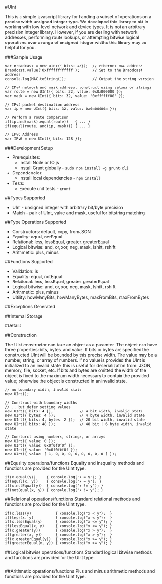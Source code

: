 #UInt

This is a simple javascript library for handing a subset of operations on a
precise width unsigned integer type. We developed this library to aid in working
with low-level network and device types. It is not an arbitrary precision
integer library. However, if you are dealing with network addresses, performing
route lookups, or attempting bitwise logical operations over a range of unsigned
integer widths this library may be helpful for you.

###Sample Usage
```
var Broadcast = new UInt({ bits: 48});  // Ethernet MAC address
Braodcast.value('0xffffffffffff');      // Set to the Braodcast address
console.log(MAC.toString());            // Output the string version

// IPv4 network and mask address, construct using values or strings
var route = new UInt({ bits: 32, value: 0x0a000000 });
var mask = new UInt({ bits: 32, value: '0xffffff00' });

// IPv4 packet destination address
var ip = new UInt({ bits: 32, value: 0x0a00000a });

// Perform a route comparison
if(ip.and(mask).equal(route))   { ... }
if(equal(route, and(ip, mask))) { ... }

// IPv6 Address
var IPv6 = new UInt({ bits: 128 });
```

###Development Setup
- Prerequisites: 
    - Install Node or IO.js
    - Install Grunt globally - ```sudo npm install -g grunt-cli```
- Dependencies: 
    - Install local dependencies - ```npm install```
- Tests:
    - Execute unit tests - ```grunt```

##Types Supported
- UInt - unsigned integer with arbitrary bit/byte precision
- Match - pair of UInt, value and mask, useful for bitstring matching

##Type Operations Supported
- Constructors: default, copy, fromJSON
- Equality: equal, notEqual
- Relational: less, lessEqual, greater, greaterEqual
- Logical bitwise: and, or, xor, neg, mask, lshift, rshift
- Arithmetic: plus, minus

##Functions Supported
- Validation: is
- Equality: equal, notEqual
- Relational: less, lessEqual, greater, greaterEqual
- Logical bitwise: and, or, xor, neg, mask, lshift, rshift
- Arithmetic: plus, minus
- Uitility: howManyBits, howManyBytes, maxFromBits, maxFromBytes

##Exceptions Generated

##Internal Storage

#Details

##Construction

The UInt constructor can take an object as a paramter. The object can have
three properties: bits, bytes, and value. If bits or bytes are specified the
constructed UInt will be bounded by this precise width. The value may be a 
number, string, or array of numbers. If no value is provided the UInt is
initialized to an invalid state; this is useful for deserialization from: JSON,
memory, file, socket, etc. If bits and bytes are omitted the width of the object
is fixed to the maximum width necessary to contain the provided value; otherwise
the object is constructed in an invalid state.

```
// no boundary width, invalid state
new UInt();                       

// Construct with boundary widths
// .. but defer setting values
new UInt({ bits: 4 });            // 4 bit width, invalid state
new UInt({ bytes: 4 });           // 4 byte width, invalid state
new UInt({ bits: 4, bytes: 2 });  // 20 bit width, invalid state
new UInt({ bits: 48 });           // 48 bit | 6 byte width, invalid state

// Consturct using numbers, strings, or arrays
new UInt({ value: 0 });
new UInt({ value: 0x0f0f0f0f });
new UInt({ value: '0x0f0f0f0f });
new UInt({ value: [ 1, 0, 0, 0, 0, 0, 0, 0, 0 ] });
```

##Equality operations/functions
Equality and inequality methods and functions are provided for the UInt type.
```
if(x.equal(y))     { console.log("x = y"); }
if(equal(x, y))    { console.log("x = y"); }
if(x.notEqual(y))  { console.log("x != y"); }
if(notEqual(x, y)) { console.log("x != y"); }
```

##Relational operations/functions
Standard relational methods and functions are provided for the UInt type.

```
if(x.less(y)           { console.log("x < y");  }
if(less(x, y)          { console.log("x < y");  }
if(x.lessEqual(y)      { console.log("x <= y"); }
if(lessEqual(x, y)     { console.log("x <= y"); } 
if(x.greater(y))       { console.log("x > y");  }
if(greater(x, y))      { console.log("x > y");  }
if(x.greaterEqual(y))  { console.log("x >= y"); }
if(greaterEqual(x, y)) { console.log("x >= y"); }
```

##Logical bitwise operations/functions
Standard logical bitwise methods and functions are provided for the UInt type.

```
```

##Arithmetic operations/functions
Plus and minus arithmetic methods and functions are provided for the UInt type.

```
```
